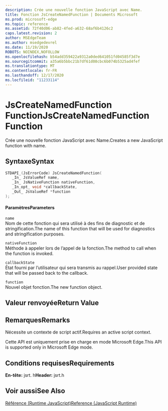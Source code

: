 ```yaml
---
description: Crée une nouvelle fonction JavaScript avec Name.
title: Fonction JsCreateNamedFunction | Documents Microsoft
ms.prod: microsoft-edge
ms.topic: reference
ms.assetid: 72f40d06-ab82-4fed-a632-68af6b4126c2
caps.latest.revision: 2
author: MSEdgeTeam
ms.author: msedgedevrel
ms.date: 11/19/2020
ROBOTS: NOINDEX,NOFOLLOW
ms.openlocfilehash: b54add359422a9312a0ded641051fd04585f3d7e
ms.sourcegitcommit: a35a6b5bbc21b7df61d08cbc6b074b5325ad4fef
ms.translationtype: MT
ms.contentlocale: fr-FR
ms.lasthandoff: 12/17/2020
ms.locfileid: "11233114"
---
```

# <span data-ttu-id="4a511-103">JsCreateNamedFunction Function</span><span class="sxs-lookup"><span data-stu-id="4a511-103">JsCreateNamedFunction Function</span></span>

<span data-ttu-id="4a511-104">Crée une nouvelle fonction JavaScript avec Name.</span><span class="sxs-lookup"><span data-stu-id="4a511-104">Creates a new JavaScript function with name.</span></span>
  
## <span data-ttu-id="4a511-105">Syntaxe</span><span class="sxs-lookup"><span data-stu-id="4a511-105">Syntax</span></span>  
  
```cpp  
STDAPI_(JsErrorCode) JsCreateNamedFunction(  
   _In_ JsValueRef name,  
   _In_ JsNativeFunction nativeFunction,  
   _In_opt_ void *callbackState,  
   _Out_ JsValueRef *function  
);  
```  
  
#### <span data-ttu-id="4a511-106">Paramètres</span><span class="sxs-lookup"><span data-stu-id="4a511-106">Parameters</span></span>  
 `name`  
 <span data-ttu-id="4a511-107">Nom de cette fonction qui sera utilisé à des fins de diagnostic et de stringification.</span><span class="sxs-lookup"><span data-stu-id="4a511-107">The name of this function that will be used for diagnostics and stringification purposes.</span></span>  
  
 `nativeFunction`  
 <span data-ttu-id="4a511-108">Méthode à appeler lors de l’appel de la fonction.</span><span class="sxs-lookup"><span data-stu-id="4a511-108">The method to call when the function is invoked.</span></span>  
  
 `callbackState`  
 <span data-ttu-id="4a511-109">État fourni par l’utilisateur qui sera transmis au rappel.</span><span class="sxs-lookup"><span data-stu-id="4a511-109">User provided state that will be passed back to the callback.</span></span>  
  
 `function`  
 <span data-ttu-id="4a511-110">Nouvel objet fonction.</span><span class="sxs-lookup"><span data-stu-id="4a511-110">The new function object.</span></span>  
  
## <span data-ttu-id="4a511-111">Valeur renvoyée</span><span class="sxs-lookup"><span data-stu-id="4a511-111">Return Value</span></span>  
  
## <span data-ttu-id="4a511-112">Remarques</span><span class="sxs-lookup"><span data-stu-id="4a511-112">Remarks</span></span>  
 <span data-ttu-id="4a511-113">Nécessite un contexte de script actif.</span><span class="sxs-lookup"><span data-stu-id="4a511-113">Requires an active script context.</span></span>  
  
 <span data-ttu-id="4a511-114">Cette API est uniquement prise en charge en mode Microsoft Edge.</span><span class="sxs-lookup"><span data-stu-id="4a511-114">This API is supported only in Microsoft Edge mode.</span></span>  
  
## <span data-ttu-id="4a511-115">Conditions requises</span><span class="sxs-lookup"><span data-stu-id="4a511-115">Requirements</span></span>  
 <span data-ttu-id="4a511-116">**En-tête:** jsrt. h</span><span class="sxs-lookup"><span data-stu-id="4a511-116">**Header:** jsrt.h</span></span>  
  
## <span data-ttu-id="4a511-117">Voir aussi</span><span class="sxs-lookup"><span data-stu-id="4a511-117">See Also</span></span>  
 [<span data-ttu-id="4a511-118">Référence (Runtime JavaScript)</span><span class="sxs-lookup"><span data-stu-id="4a511-118">Reference (JavaScript Runtime)</span></span>](../chakra-hosting/reference-javascript-runtime.md)
